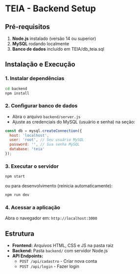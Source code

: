 # TEIA - Backend Setup

## Pré-requisitos
1. **Node.js** instalado (versão 14 ou superior)
2. **MySQL** rodando localmente
3. **Banco de dados** incluído em TEIA/db_teia.sql

## Instalação e Execução

### 1. Instalar dependências
```bash
cd backend
npm install
```

### 2. Configurar banco de dados
- Abra o arquivo `backend/server.js`
- Ajuste as credenciais do MySQL (usuário e senha) na seção:
```javascript
const db = mysql.createConnection({
  host: 'localhost',
  user: 'root', // Seu usuário MySQL
  password: '', // Sua senha MySQL
  database: 'teia'
});
```

### 3. Executar o servidor
```bash
npm start
```
ou para desenvolvimento (reinicia automaticamente):
```bash
npm run dev
```

### 4. Acessar a aplicação
Abra o navegador em: `http://localhost:3000`

## Estrutura
- **Frontend:** Arquivos HTML, CSS e JS na pasta raiz
- **Backend:** Pasta `backend/` com servidor Node.js
- **API Endpoints:**
  - `POST /api/cadastro` - Criar nova conta
  - `POST /api/login` - Fazer login